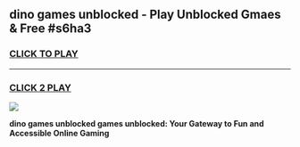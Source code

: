 
## dino games unblocked - Play Unblocked Gmaes & Free #s6ha3
<h3>
<a href="https://news.freeplayer.one?title=dino_games_unblocked&ref=03M">CLICK TO PLAY</a></h3>
<hr>

<h3>
<a href="https://news.freeplayer.one?title=dino_games_unblocked&ref=03M">CLICK 2 PLAY</a>
  
</h3>

<a href="https://news.freeplayer.one?title=dino_games_unblocked&ref=03M"><img src="https://clearcache.store/games.png"></a>


**dino games unblocked games unblocked: Your Gateway to Fun and Accessible Online Gaming**
